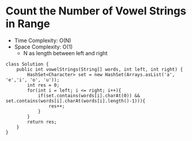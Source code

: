 # Count the Number of Vowel Strings in Range

- Time Complexity: O(N)
- Space Complexity: O(1)
  - N as length between left and right

```
class Solution {
    public int vowelStrings(String[] words, int left, int right) {
        HashSet<Character> set = new HashSet(Arrays.asList('a', 'e','i', 'o', 'u'));
        int res = 0;
        for(int i = left; i <= right; i++){
            if(set.contains(words[i].charAt(0)) && set.contains(words[i].charAt(words[i].length()-1))){
                res++;
            }
        }
        return res;
    }
}
```
